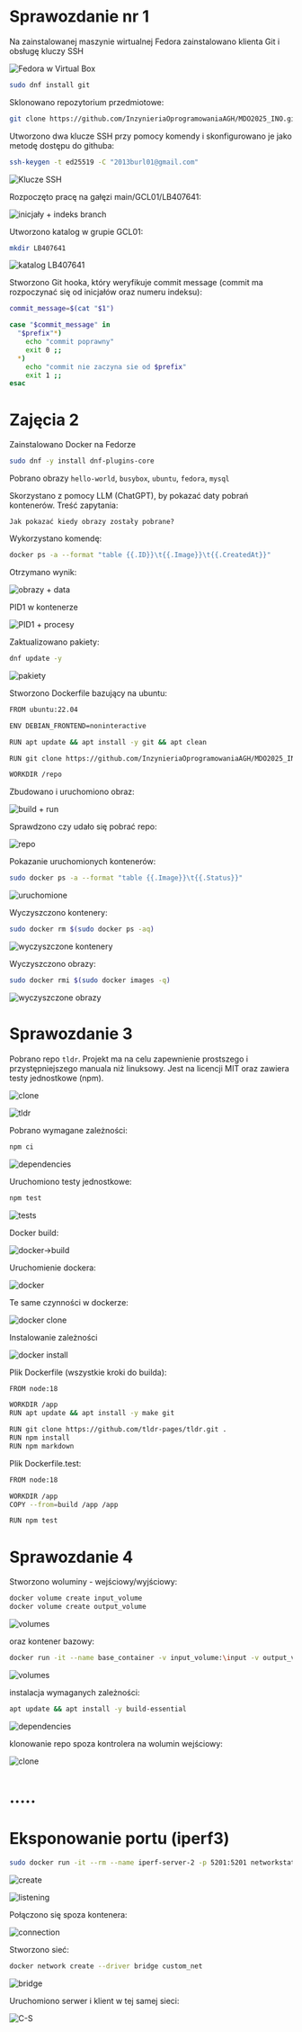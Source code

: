# Sprawozdanie nr 1

Na zainstalowanej maszynie wirtualnej Fedora zainstalowano klienta Git i obsługę kluczy SSH

![Fedora w Virtual Box](L1.JPG)

```bash
sudo dnf install git
```

Sklonowano repozytorium przedmiotowe:

```bash
git clone https://github.com/InzynieriaOprogramowaniaAGH/MDO2025_INO.git
```

Utworzono dwa klucze SSH przy pomocy komendy i skonfigurowano je jako metodę dostępu do githuba:
```bash
ssh-keygen -t ed25519 -C "2013burl01@gmail.com"
```

![Klucze SSH](SSHs.JPG)

Rozpoczęto pracę na gałęzi main/GCL01/LB407641:

![inicjały + indeks branch](branch.JPG)

Utworzono katalog w grupie GCL01:
```bash
mkdir LB407641
```
![katalog LB407641](katalog.JPG)

Stworzono Git hooka, który weryfikuje commit message (commit ma rozpoczynać się od inicjałów oraz numeru indeksu):

```bash
commit_message=$(cat "$1")

case "$commit_message" in
  "$prefix"*) 
    echo "commit poprawny"
    exit 0 ;;
  *) 
    echo "commit nie zaczyna sie od $prefix"
    exit 1 ;;
esac
```

# Zajęcia 2
Zainstalowano Docker na Fedorze

```bash
sudo dnf -y install dnf-plugins-core
```

Pobrano obrazy `hello-world`, `busybox`, `ubuntu`, `fedora`, `mysql`

Skorzystano z pomocy LLM (ChatGPT), by pokazać daty pobrań kontenerów. Treść zapytania: 

``Jak pokazać kiedy obrazy zostały pobrane?``


Wykorzystano komendę:
```bash
docker ps -a --format "table {{.ID}}\t{{.Image}}\t{{.CreatedAt}}"
```

Otrzymano wynik:

![obrazy + data](S2_pngs/docker_images.JPG)

PID1 w kontenerze

![PID1 + procesy](S2_pngs/system_and_processes.JPG)

Zaktualizowano pakiety:

```bash
dnf update -y
```

![pakiety](S2_pngs/docker_pakiety.JPG)

Stworzono Dockerfile bazujący na ubuntu:

```bash
FROM ubuntu:22.04

ENV DEBIAN_FRONTEND=noninteractive

RUN apt update && apt install -y git && apt clean

RUN git clone https://github.com/InzynieriaOprogramowaniaAGH/MDO2025_INO.git /repo

WORKDIR /repo
```

Zbudowano i uruchomiono obraz:

![build + run](S2_pngs/docker_build_run.JPG)

Sprawdzono czy udało się pobrać repo:

![repo](S2_pngs/docker_is_repo.JPG)

Pokazanie uruchomionych kontenerów:

```bash
sudo docker ps -a --format "table {{.Image}}\t{{.Status}}"
```

![uruchomione](S2_pngs/docker_run_inactive.JPG)

Wyczyszczono kontenery:

```bash
sudo docker rm $(sudo docker ps -aq)
```

![wyczyszczone kontenery](S2_pngs/docker_remove.JPG)

Wyczyszczono obrazy:

```bash
sudo docker rmi $(sudo docker images -q)
```

![wyczyszczone obrazy](S2_pngs/rmi.JPG)

# Sprawozdanie 3

Pobrano repo `tldr`. Projekt ma na celu zapewnienie prostszego i przystępniejszego manuala niż linuksowy. Jest na licencji MIT oraz zawiera testy jednostkowe (npm).

![clone](S3_pngs/git_clone.JPG)

![tldr](S3_pngs/catalogs.JPG)

Pobrano wymagane zależności:

```bash
npm ci
```

![dependencies](S3_pngs/dependencies.JPG)

Uruchomiono testy jednostkowe:

```bash
npm test
```

![tests](S3_pngs/tests.JPG)

Docker build:

![docker->build](S3_pngs/docker_build.JPG)

Uruchomienie dockera:

![docker](S3_pngs/docker.JPG)

Te same czynności w dockerze:

![docker clone](S3_pngs/docker_clone.JPG)

Instalowanie zależności

![docker install](S3_pngs/docker_install.JPG)

Plik Dockerfile (wszystkie kroki do builda):

```bash
FROM node:18

WORKDIR /app
RUN apt update && apt install -y make git

RUN git clone https://github.com/tldr-pages/tldr.git .
RUN npm install
RUN npm markdown
```

Plik Dockerfile.test:

```bash
FROM node:18

WORKDIR /app
COPY --from=build /app /app

RUN npm test
```

# Sprawozdanie 4

Stworzono woluminy - wejściowy/wyjściowy:

```bash
docker volume create input_volume
docker volume create output_volume
```

![volumes](S4_pngs/in_out.JPG)

oraz kontener bazowy:

```bash
docker run -it --name base_container -v input_volume:\input -v output_volume:\output ubuntu:22.04
```

![volumes](S4_pngs/base_container.JPG)

instalacja wymaganych zależności:

```bash
apt update && apt install -y build-essential
```

![dependencies](S4_pngs/docker_dependencies.JPG)

klonowanie repo spoza kontrolera na wolumin wejściowy:

![clone](S4_pngs/volume_clone.JPG)


# .....

# Eksponowanie portu (iperf3)

```bash
sudo docker run -it --rm --name iperf-server-2 -p 5201:5201 networkstatic/iperf3 -s
```

![create](S4_pngs/iperf3_ip.JPG)

![listening](S4_pngs/server.JPG)

Połączono się spoza kontenera:

![connection](S4_pngs/connection.JPG)

Stworzono sieć:

```bash
docker network create --driver bridge custom_net
```

![bridge](S4_pngs/bridge.JPG)

Uruchomiono serwer i klient w tej samej sieci:

![C-S](S4_pngs/server_client.JPG)